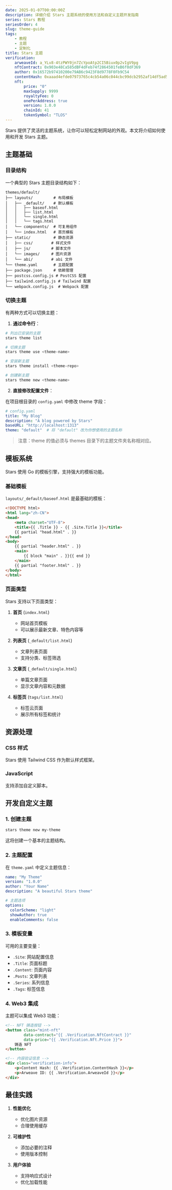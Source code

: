 ```yaml
---
date: 2025-01-07T00:00:00Z
description: 详细介绍 Stars 主题系统的使用方法和自定义主题开发指南
series: Stars 教程
seriesOrder: 4
slug: theme-guide
tags:
    - 教程
    - 主题
    - 定制化
title: Stars 主题
verification:
    arweaveId: a_YLv8-4tzPWY0jn7ZcYpoAtp2CI5Biux0p2vIgV9pg
    nftContract: 0x903e48Ca585dBF4dFeb74f2864501feB6f0dF369
    author: 0x16572b97410200e79AB6c9423F8d9778F0Fb9C54
    contentHash: 0xaaad4efde07973765c4cb54a06c044cbc99dcb2952af14df5ad5d2d3a370aa431.0.0
    nft:
        price: "0"
        maxSupply: 9999
        royaltyFee: 0
        onePerAddress: true
        version: 1.0.0
        chainId: 41
        tokenSymbol: "TLOS"
---
```


Stars 提供了灵活的主题系统，让你可以轻松定制网站的外观。本文将介绍如何使用和开发 Stars 主题。

## 主题基础

### 目录结构

一个典型的 Stars 主题目录结构如下：

```
themes/default/
├── layouts/         # 布局模板
│   ├── _default/    # 默认模板
│   │   ├── baseof.html
│   │   ├── list.html
│   │   └── single.html
│   │   └── tags.html
│   └── components/  # 可复用组件
│   └── index.html   # 首页模板
├── static/          # 静态资源
│   ├── css/        # 样式文件
│   ├── js/         # 脚本文件
│   └── images/     # 图片资源
│   └── abi/        # abi 文件
└── theme.yaml       # 主题配置
├── package.json     # 依赖管理
├── postcss.config.js # PostCSS 配置
├── tailwind.config.js # Tailwind 配置
└── webpack.config.js  # Webpack 配置
```

### 切换主题

有两种方式可以切换主题：

1. **通过命令行**：

```bash
# 列出已安装的主题
stars theme list

# 切换主题
stars theme use <theme-name>

# 安装新主题
stars theme install <theme-repo>

# 创建新主题
stars theme new <theme-name>
```

2. **直接修改配置文件**：

在项目根目录的 `config.yaml` 中修改 theme 字段：

```yaml
# config.yaml
title: "My Blog"
description: "A blog powered by Stars"
baseURL: "http://localhost:1313"
theme: "default"  # 将 "default" 改为你想使用的主题名称
```

> 注意：theme 的值必须与 themes 目录下的主题文件夹名称相对应。

## 模板系统

Stars 使用 Go 的模板引擎，支持强大的模板功能。

### 基础模板

`layouts/_default/baseof.html` 是最基础的模板：

```html
<!DOCTYPE html>
<html lang="zh-CN">
<head>
    <meta charset="UTF-8">
    <title>{{ .Title }} - {{ .Site.Title }}</title>
    {{ partial "head.html" . }}
</head>
<body>
    {{ partial "header.html" . }}
    <main>
        {{ block "main" . }}{{ end }}
    </main>
    {{ partial "footer.html" . }}
</body>
</html>
```

### 页面类型

Stars 支持以下页面类型：

1. **首页** (`index.html`)
   - 网站首页模板
   - 可以展示最新文章、特色内容等

2. **列表页** (`_default/list.html`)
   - 文章列表页面
   - 支持分类、标签筛选

3. **文章页** (`_default/single.html`)
   - 单篇文章页面
   - 显示文章内容和元数据

4. **标签页** (`tags/list.html`)
   - 标签云页面
   - 展示所有标签和统计

## 资源处理

### CSS 样式

Stars 使用 Tailwind CSS 作为默认样式框架。

### JavaScript

支持添加自定义脚本。

## 开发自定义主题

### 1. 创建主题

```bash
stars theme new my-theme
```

这将创建一个基本的主题结构。

### 2. 主题配置

在 `theme.yaml` 中定义主题信息：

```yaml
name: "My Theme"
version: "1.0.0"
author: "Your Name"
description: "A beautiful Stars theme"

# 主题选项
options:
  colorScheme: "light"
  showAuthor: true
  enableComments: false
```

### 3. 模板变量

可用的主要变量：

- `.Site`: 网站配置信息
- `.Title`: 页面标题
- `.Content`: 页面内容
- `.Posts`: 文章列表
- `.Series`: 系列信息
- `.Tags`: 标签信息

### 4. Web3 集成

主题可以集成 Web3 功能：

```html
<!-- NFT 铸造按钮 -->
<button class="mint-nft" 
        data-contract="{{ .Verification.NftContract }}"
        data-price="{{ .Verification.Nft.Price }}">
    铸造 NFT
</button>

<!-- 内容验证信息 -->
<div class="verification-info">
    <p>Content Hash: {{ .Verification.ContentHash }}</p>
    <p>Arweave ID: {{ .Verification.ArweaveId }}</p>
</div>
```

## 最佳实践

1. **性能优化**
   - 优化图片资源
   - 合理使用缓存

2. **可维护性**
   - 添加必要的注释
   - 使用版本控制

3. **用户体验**
   - 支持响应式设计
   - 优化加载性能